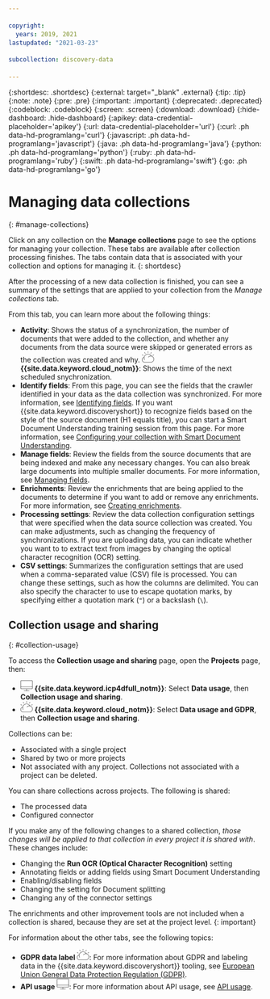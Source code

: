 ```yaml
---

copyright:
  years: 2019, 2021
lastupdated: "2021-03-23"

subcollection: discovery-data

---
```


{:shortdesc: .shortdesc}
{:external: target="_blank" .external}
{:tip: .tip}
{:note: .note}
{:pre: .pre}
{:important: .important}
{:deprecated: .deprecated}
{:codeblock: .codeblock}
{:screen: .screen}
{:download: .download}
{:hide-dashboard: .hide-dashboard}
{:apikey: data-credential-placeholder='apikey'} 
{:url: data-credential-placeholder='url'}
{:curl: .ph data-hd-programlang='curl'}
{:javascript: .ph data-hd-programlang='javascript'}
{:java: .ph data-hd-programlang='java'}
{:python: .ph data-hd-programlang='python'}
{:ruby: .ph data-hd-programlang='ruby'}
{:swift: .ph data-hd-programlang='swift'}
{:go: .ph data-hd-programlang='go'}

# Managing data collections
{: #manage-collections}

<!-- c/s help for the *Manage collections* page tabs: Activity, Processing settings, CSV settings. Do not delete. -->

Click on any collection on the **Manage collections** page to see the options for managing your collection. These tabs are available after collection processing finishes. The tabs contain data that is associated with your collection and options for managing it.
{: shortdesc}

After the processing of a new data collection is finished, you can see a summary of the settings that are applied to your collection from the *Manage collections* tab.

From this tab, you can learn more about the following things:

- **Activity**: Shows the status of a synchronization, the number of documents that were added to the collection, and whether any documents from the data source were skipped or generated errors as the collection was created and why. ![IBM Cloud only](images/ibm-cloud.png) **{{site.data.keyword.cloud_notm}}**: Shows the time of the next scheduled snychronization.
- **Identify fields**: From this page, you can see the fields that the crawler identified in your data as the data collection was synchronized. For more information, see [Identifying fields](/docs/discovery-data?topic=discovery-data-configuring-fields#identify-fields). If you want {{site.data.keyword.discoveryshort}} to recognize fields based on the style of the source document (H1 equals title), you can start a Smart Document Understanding training session from this page. For more information, see [Configuring your collection with Smart Document Understanding](/docs/discovery-data?topic=discovery-data-configuring-fields).
- **Manage fields**: Review the fields from the source documents that are being indexed and make any necessary changes. You can also break large documents into multiple smaller documents. For more information, see [Managing fields](/docs/discovery-data?topic=discovery-data-configuring-fields#field-settings).
- **Enrichments**: Review the enrichments that are being applied to the documents to determine if you want to add or remove any enrichments. For more information, see [Creating enrichments](/docs/discovery-data?topic=discovery-data-create-enrichments).
- **Processing settings**: Review the data collection configuration settings that were specified when the data source collection was created. You can make adjustments, such as changing the frequency of synchronizations. If you are uploading data, you can indicate whether you want to to extract text from images by changing the optical character recognition (OCR) setting.
- **CSV settings**: Summarizes the configuration settings that are used when a comma-separated value (CSV) file is processed. You can change these settings, such as how the columns are delimited. You can also specify the character to use to escape quotation marks, by specifying either a quotation mark (`"`) or a backslash (`\`).

## Collection usage and sharing
{: #collection-usage}

<!-- c/s help for the *Collection usage and sharing* page. Do not delete. -->

To access the **Collection usage and sharing** page, open the **Projects** page, then:

  - ![Cloud Pak for Data only](images/desktop.png) **{{site.data.keyword.icp4dfull_notm}}**: Select **Data usage**, then **Collection usage and sharing**. 
  - ![IBM Cloud only](images/ibm-cloud.png) **{{site.data.keyword.cloud_notm}}**: Select **Data usage and GDPR**, then **Collection usage and sharing**.

Collections can be:

-  Associated with a single project
-  Shared by two or more projects
-  Not associated with any project. Collections not associated with a project can be deleted.

You can share collections across projects. The following is shared:

- The processed data
- Configured connector

If you make any of the following changes to a shared collection, *those changes will be applied to that collection in every project it is shared with*. These changes include:

-  Changing the **Run OCR (Optical Character Recognition)** setting
-  Annotating fields or adding fields using Smart Document Understanding
-  Enabling/disabling fields
-  Changing the setting for Document splitting
-  Changing any of the connector settings

The enrichments and other improvement tools are not included when a collection is shared, because they are set at the project level.
{: important}

For information about the other tabs, see the following topics:

- **GDPR data label** ![IBM Cloud only](images/ibm-cloud.png): For more information about GDPR and labeling data in the {{site.data.keyword.discoveryshort}} tooling, see [European Union General Data Protection Regulation (GDPR)](/docs/discovery-data?topic=discovery-data-information-security#gdpr).
- **API usage** ![Cloud Pak for Data only](images/desktop.png): For more information about API usage, see [API usage](/docs/discovery-data?topic=discovery-data-develop#api-usage).